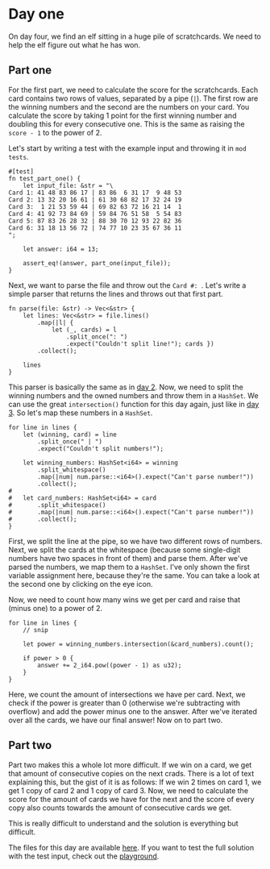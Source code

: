 # Day one

On day four, we find an elf sitting in a huge pile of scratchcards. We need to help the elf figure out what he has won.

## Part one

For the first part, we need to calculate the score for the scratchcards. Each card contains two rows of values, separated by a pipe (`|`). The first row are the winning numbers and the second are the numbers on your card. You calculate the score by taking 1 point for the first winning number and doubling this for every consecutive one. This is the same as raising the `score - 1` to the power of 2.

Let's start by writing a test with the example input and throwing it in `mod tests`.

```rust,noplayground
#[test]
fn test_part_one() {
    let input_file: &str = "\
Card 1: 41 48 83 86 17 | 83 86  6 31 17  9 48 53
Card 2: 13 32 20 16 61 | 61 30 68 82 17 32 24 19
Card 3:  1 21 53 59 44 | 69 82 63 72 16 21 14  1
Card 4: 41 92 73 84 69 | 59 84 76 51 58  5 54 83
Card 5: 87 83 26 28 32 | 88 30 70 12 93 22 82 36
Card 6: 31 18 13 56 72 | 74 77 10 23 35 67 36 11
";

    let answer: i64 = 13;

    assert_eq!(answer, part_one(input_file));
}
```

Next, we want to parse the file and throw out the `Card #: `. Let's write a simple parser that returns the lines and throws out that first part.

```rust,noplayground
fn parse(file: &str) -> Vec<&str> {
    let lines: Vec<&str> = file.lines()
        .map(|l| { 
            let (_, cards) = l
                .split_once(": ")
                .expect("Couldn't split line!"); cards })
        .collect();

    lines
}
```

This parser is basically the same as in [day 2](day_02.md#part-one). Now, we need to split the winning numbers and the owned numbers and throw them in a `HashSet`. We can use the great `intersection()` function for this day again, just like in [day 3](day_03.md#part-one). So let's map these numbers in a `HashSet`.

```rust,noplayground
for line in lines {
    let (winning, card) = line
        .split_once(" | ")
        .expect("Couldn't split numbers!");

    let winning_numbers: HashSet<i64> = winning
        .split_whitespace()
        .map(|num| num.parse::<i64>().expect("Can't parse number!"))
        .collect();
#   
#   let card_numbers: HashSet<i64> = card
#       .split_whitespace()
#       .map(|num| num.parse::<i64>().expect("Can't parse number!"))
#       .collect();
}
```

First, we split the line at the pipe, so we have two different rows of numbers. Next, we split the cards at the whitespace (because some single-digit numbers have two spaces in front of them) and parse them. After we've parsed the numbers, we map them to a `HashSet`. I've only shown the first variable assignment here, because they're the same. You can take a look at the second one by clicking on the eye icon.

Now, we need to count how many wins we get per card and raise that (minus one) to a power of 2.

```rust,noplayground
for line in lines {
    // snip

    let power = winning_numbers.intersection(&card_numbers).count();

    if power > 0 {
        answer += 2_i64.pow((power - 1) as u32);
    }
}
```

Here, we count the amount of intersections we have per card. Next, we check if the power is greater than 0 (otherwise we're subtracting with overflow) and add the power minus one to the answer. After we've iterated over all the cards, we have our final answer! Now on to part two.

## Part two

Part two makes this a whole lot more difficult. If we win on a card, we get that amount of consecutive copies on the next crads. There is a lot of text explaining this, but the gist of it is as follows: If we win 2 times on card 1, we get 1 copy of card 2 and 1 copy of card 3. Now, we need to calculate the score for the amount of cards we have for the next and the score of every copy also counts towards the amount of consecutive cards we get.

This is really difficult to understand and the solution is everything but difficult.


The files for this day are available [here](https://github.com/legoraft/aoc/blob/main/2023/day_01). If you want to test the full solution with the test input, check out the [playground](https://play.rust-lang.org/?version=stable&mode=debug&edition=2021&gist=8218e04fb1cbd290becce380c8e1ffda).